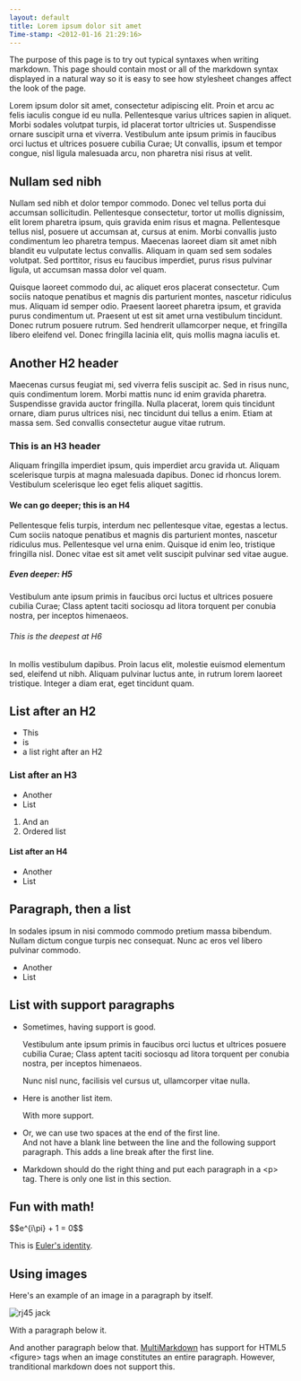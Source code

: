 ```yaml
---
layout: default
title: Lorem ipsum dolor sit amet
Time-stamp: <2012-01-16 21:29:16>
---
```


The purpose of this page is to try out typical syntaxes when writing
markdown. This page should contain most or all of the markdown syntax displayed
in a natural way so it is easy to see how stylesheet changes affect the look of
the page.

Lorem ipsum dolor sit amet, consectetur adipiscing elit. Proin et arcu ac felis
iaculis congue id eu nulla. Pellentesque varius ultrices sapien in
aliquet. Morbi sodales volutpat turpis, id placerat tortor ultricies
ut. Suspendisse ornare suscipit urna et viverra. Vestibulum ante ipsum primis
in faucibus orci luctus et ultrices posuere cubilia Curae; Ut convallis, ipsum
et tempor congue, nisl ligula malesuada arcu, non pharetra nisi risus at
velit.

## Nullam sed nibh

Nullam sed nibh et dolor tempor commodo. Donec vel tellus porta dui accumsan
sollicitudin. Pellentesque consectetur, tortor ut mollis dignissim, elit lorem
pharetra ipsum, quis gravida enim risus et magna. Pellentesque tellus nisl,
posuere ut accumsan at, cursus at enim. Morbi convallis justo condimentum leo
pharetra tempus. Maecenas laoreet diam sit amet nibh blandit eu vulputate
lectus convallis. Aliquam in quam sed sem sodales volutpat. Sed porttitor,
risus eu faucibus imperdiet, purus risus pulvinar ligula, ut accumsan massa
dolor vel quam.

Quisque laoreet commodo dui, ac aliquet eros placerat
consectetur. Cum sociis natoque penatibus et magnis dis parturient montes,
nascetur ridiculus mus. Aliquam id semper odio. Praesent laoreet pharetra
ipsum, et gravida purus condimentum ut. Praesent ut est sit amet urna
vestibulum tincidunt. Donec rutrum posuere rutrum. Sed hendrerit ullamcorper
neque, et fringilla libero eleifend vel. Donec fringilla lacinia elit, quis
mollis magna iaculis et.

## Another H2 header

Maecenas cursus feugiat mi, sed viverra felis suscipit ac. Sed in risus nunc,
quis condimentum lorem. Morbi mattis nunc id enim gravida pharetra. Suspendisse
gravida auctor fringilla. Nulla placerat, lorem quis tincidunt ornare, diam
purus ultrices nisi, nec tincidunt dui tellus a enim. Etiam at massa sem. Sed
convallis consectetur augue vitae rutrum.

### This is an H3 header

Aliquam fringilla imperdiet ipsum, quis imperdiet arcu gravida ut. Aliquam
scelerisque turpis at magna malesuada dapibus. Donec id rhoncus
lorem. Vestibulum scelerisque leo eget felis aliquet sagittis.

#### We can go deeper; this is an H4

Pellentesque felis turpis, interdum nec pellentesque vitae, egestas a
lectus. Cum sociis natoque penatibus et magnis dis parturient montes, nascetur
ridiculus mus. Pellentesque vel urna enim. Quisque id enim leo, tristique
fringilla nisl. Donec vitae est sit amet velit suscipit pulvinar sed vitae
augue.

##### Even deeper: H5

Vestibulum ante ipsum primis in faucibus orci luctus et ultrices posuere
cubilia Curae; Class aptent taciti sociosqu ad litora torquent per conubia
nostra, per inceptos himenaeos.

###### This is the deepest at H6

In mollis vestibulum dapibus. Proin lacus elit, molestie euismod elementum sed,
eleifend ut nibh. Aliquam pulvinar luctus ante, in rutrum lorem laoreet
tristique. Integer a diam erat, eget tincidunt quam.

## List after an H2

* This
* is
* a list right after an H2

### List after an H3

* Another
* List

1. And an
2. Ordered list

#### List after an H4

* Another
* List

## Paragraph, then a list

In sodales ipsum in nisi commodo commodo pretium massa bibendum. Nullam dictum
congue turpis nec consequat. Nunc ac eros vel libero pulvinar commodo.

* Another
* List

## List with support paragraphs

* Sometimes, having support is good.

  Vestibulum ante ipsum primis in faucibus orci luctus et ultrices posuere
  cubilia Curae; Class aptent taciti sociosqu ad litora torquent per conubia
  nostra, per inceptos himenaeos.

  Nunc nisl nunc, facilisis vel cursus ut, ullamcorper vitae nulla.

* Here is another list item.

  With more support.

* Or, we can use two spaces at the end of the first line.  
  And not have a blank line between the line and the following support
  paragraph. This adds a line break after the first line.

* Markdown should do the right thing and put each paragraph in a &lt;p&gt;
  tag. There is only one list in this section.


## Fun with math!

<div>
$$e^{i\pi} + 1 = 0$$
</div>

This is [Euler's identity](http://en.wikipedia.org/wiki/Euler's_identity).

## Using images

Here's an example of an image in a paragraph by itself.

![rj45 jack](http://farm8.staticflickr.com/7031/6664978947_2e1ac6f9c5.jpg "RJ45 breakout")

With a paragraph below it.

And another paragraph below
that. [MultiMarkdown](http://fletcherpenney.net/multimarkdown/) has support for
HTML5 &lt;figure&gt; tags when an image constitutes an entire
paragraph. However, tranditional markdown does not support this.
